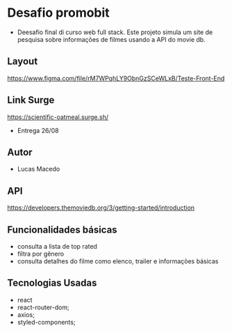 # Desafio promobit
- Deesafio final di curso web full stack. Este projeto simula um site de pesquisa sobre informações de filmes usando a API do movie db.

## Layout
https://www.figma.com/file/rM7WPqhLY9ObnGzSCeWLxB/Teste-Front-End

## Link Surge 
https://scientific-oatmeal.surge.sh/
 - Entrega 26/08

## Autor
- Lucas Macedo

## API 
https://developers.themoviedb.org/3/getting-started/introduction

## Funcionalidades básicas
- consulta a lista de top rated
- filtra por gênero
- consulta detalhes do filme como elenco, trailer e informações básicas 

## Tecnologias Usadas
- react
- react-router-dom;
- axios;
- styled-components;






